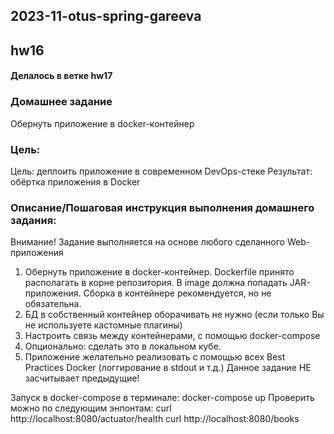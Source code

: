 ## 2023-11-otus-spring-gareeva

## hw16

#### Делалось в ветке hw17

### Домашнее задание

Обернуть приложение в docker-контейнер

### Цель:
Цель: деплоить приложение в современном DevOps-стеке
Результат: обёртка приложения в Docker


### Описание/Пошаговая инструкция выполнения домашнего задания:
Внимание! Задание выполняется на основе любого сделанного Web-приложения

1. Обернуть приложение в docker-контейнер. Dockerfile принято располагать в корне репозитория. В image должна попадать JAR-приложения. Сборка в контейнере рекомендуется, но не обязательна.
2. БД в собственный контейнер оборачивать не нужно (если только Вы не используете кастомные плагины)
3. Настроить связь между контейнерами, с помощью docker-compose
4. Опционально: сделать это в локальном кубе.
5. Приложение желательно реализовать с помощью всех Best Practices Docker (логгирование в stdout и т.д.)
Данное задание НЕ засчитывает предыдущие!
   

Запуск в docker-compose в терминале: 
docker-compose up
Проверить можно по следующим энпонтам:
curl http://localhost:8080/actuator/health
curl http://localhost:8080/books
